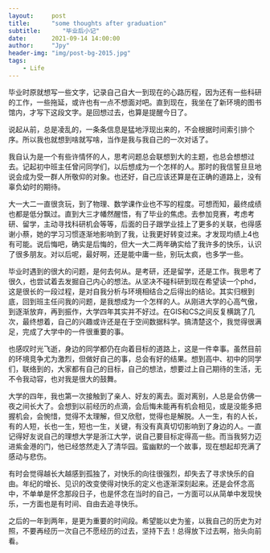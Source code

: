 ```yaml
---
layout:     post
title:      "some thoughts after graduation"
subtitle:      "毕业后小记"
date:       2021-09-14 14:00:00
author:     "Jpy"
header-img: "img/post-bg-2015.jpg"
tags:
    - Life
---
```




毕业时原就想写一些文字，记录自己自大一到现在的心路历程，因为还有一些科研的工作，一些拖延，或许也有一点不想面对吧。直到现在，我坐在了新环境的图书馆内，才写下这段文字。是回想过去，也算是提醒今日了。

说起从前，总是凌乱的，一条条信息是猛地浮现出来的，不会根据时间索引排个序。所以我也就想到啥就写啥，当作是我与我自己的一次对话了。

我自认为是一个有些许情怀的人，思考问题总会联想到大的主题，也总会想想过去。记起初中班主任曾问同学们，以后想成为一个怎样的人。那时的我信誓旦旦地说会成为受一群人所敬仰的对象。也还好，自己应该还算是在正确的道路上，没有辜负幼时的期待。

大一大二一直很贪玩，到了物理、数学课作业也不写的程度。可想而知，最终成绩也都是低分飘过。直到大三才幡然醒悟，有了毕业的焦虑。去参加竞赛，考虑考研、留学，主动寻找科研机会等等，后面的日子跟学业挂上了更多的关联，也得感谢小蔡，她的学习习惯逐渐地影响到了我，让我更好转变过来。才发现均绩上4也有可能。说后悔吧，确实是后悔的，但大一大二两年确实给了我许多的快乐，认识了很多朋友。对以后呢，最好啊，还是能中庸一些，别玩太疯，也多学一些。

毕业时遇到的很大的问题，是何去何从。是考研，还是留学，还是工作。我思考了很久，也尝试着去发掘自己内心的想法。从坚决不碰科研到现在希望读一个phd，这是很长的一段过程，是对自我分析与环境相结合之后得出的结论。其实归根到底，回到班主任问我的问题，是我想成为一个怎样的人。从刚进大学的心高气傲，到逐渐放弃，再到振作，大学四年其实并不好过。在GIS和CS之间反复横跳了几次，最终想着，自己的兴趣或许还是在于空间数据科学。搞清楚这个，我觉得很满足，完成了大学中的一件很重要的事。

也感叹时光飞逝，身边的同学都仍在向着目标的道路上，这是一件幸事。虽然目前的环境竞争尤为激烈，但做好自己的事，总会有好的结果。想到高中、初中的同学们，联络到的，大家都有自己的目标，自己的想法，想要过上自己期待的生活，无不令我动容，也对我是很大的鼓舞。

大学的四年，我也第一次接触到了亲人、好友的离去。面对离别，人总是会仿佛一夜之间长大了。会想到以前经历的点滴，会后悔未能再有机会相见，或是没能多把握机会，会惋惜，觉得不太理解，但又欣慰，觉得也是解脱。人一生，有的人长，有的人短，长也一生，短也一生，关键，有没有真真切切影响到了身边的人。一直记得好友说自己的理想大学是浙江大学，说自己要目标定得高一些。而当我努力迈进紫金港的门，他已经悠然走入了清华园。蛮幽默的一个故事，现在想起却充满了感动与悲伤。

有时会觉得越长大越感到孤独了，对快乐的向往很强烈，却失去了寻求快乐的自由。年纪的增长、见识的改变使得对快乐的定义也逐渐深刻起来。还是会怀念高中，不单单是怀念那段日子，也是怀念在当时的自己，一方面可以从简单中发现快乐，一方面也是有时间、自由去追寻快乐。

之后的一年到两年，是更为重要的时间段。希望能以史为鉴，以我自己的历史为对照，不要再经历一次自己不愿经历的过去，坚持下去！总得放下过去啊，抬头向前看。